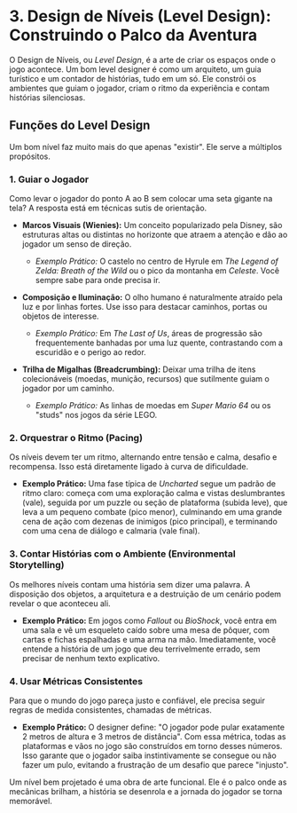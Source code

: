 # 3. Design de Níveis (Level Design): Construindo o Palco da Aventura

O Design de Níveis, ou *Level Design*, é a arte de criar os espaços onde o jogo acontece. Um bom level designer é como um arquiteto, um guia turístico e um contador de histórias, tudo em um só. Ele constrói os ambientes que guiam o jogador, criam o ritmo da experiência e contam histórias silenciosas.

## Funções do Level Design

Um bom nível faz muito mais do que apenas "existir". Ele serve a múltiplos propósitos.

### 1. Guiar o Jogador

Como levar o jogador do ponto A ao B sem colocar uma seta gigante na tela? A resposta está em técnicas sutis de orientação.

-   **Marcos Visuais (Wienies):** Um conceito popularizado pela Disney, são estruturas altas ou distintas no horizonte que atraem a atenção e dão ao jogador um senso de direção.
    -   *Exemplo Prático:* O castelo no centro de Hyrule em *The Legend of Zelda: Breath of the Wild* ou o pico da montanha em *Celeste*. Você sempre sabe para onde precisa ir.

-   **Composição e Iluminação:** O olho humano é naturalmente atraído pela luz e por linhas fortes. Use isso para destacar caminhos, portas ou objetos de interesse.
    -   *Exemplo Prático:* Em *The Last of Us*, áreas de progressão são frequentemente banhadas por uma luz quente, contrastando com a escuridão e o perigo ao redor.

-   **Trilha de Migalhas (Breadcrumbing):** Deixar uma trilha de itens colecionáveis (moedas, munição, recursos) que sutilmente guiam o jogador por um caminho.
    -   *Exemplo Prático:* As linhas de moedas em *Super Mario 64* ou os "studs" nos jogos da série LEGO.

### 2. Orquestrar o Ritmo (Pacing)

Os níveis devem ter um ritmo, alternando entre tensão e calma, desafio e recompensa. Isso está diretamente ligado à curva de dificuldade.

-   **Exemplo Prático:** Uma fase típica de *Uncharted* segue um padrão de ritmo claro: começa com uma exploração calma e vistas deslumbrantes (vale), seguida por um puzzle ou seção de plataforma (subida leve), que leva a um pequeno combate (pico menor), culminando em uma grande cena de ação com dezenas de inimigos (pico principal), e terminando com uma cena de diálogo e calmaria (vale final).

### 3. Contar Histórias com o Ambiente (Environmental Storytelling)

Os melhores níveis contam uma história sem dizer uma palavra. A disposição dos objetos, a arquitetura e a destruição de um cenário podem revelar o que aconteceu ali.

-   **Exemplo Prático:** Em jogos como *Fallout* ou *BioShock*, você entra em uma sala e vê um esqueleto caído sobre uma mesa de pôquer, com cartas e fichas espalhadas e uma arma na mão. Imediatamente, você entende a história de um jogo que deu terrivelmente errado, sem precisar de nenhum texto explicativo.

### 4. Usar Métricas Consistentes

Para que o mundo do jogo pareça justo e confiável, ele precisa seguir regras de medida consistentes, chamadas de métricas.

-   **Exemplo Prático:** O designer define: "O jogador pode pular exatamente 2 metros de altura e 3 metros de distância". Com essa métrica, todas as plataformas e vãos no jogo são construídos em torno desses números. Isso garante que o jogador saiba instintivamente se consegue ou não fazer um pulo, evitando a frustração de um desafio que parece "injusto".

Um nível bem projetado é uma obra de arte funcional. Ele é o palco onde as mecânicas brilham, a história se desenrola e a jornada do jogador se torna memorável.
